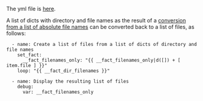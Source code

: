 The yml file is [here](https://github.com/berndfinger/ansible-data-type-conversion/blob/main/sample-code/create-list-of-filenames-from-list-of-dicts.yml).

A list of dicts with directory and file names as the result of a [conversion from a list of absolute file names](https://github.com/berndfinger/ansible-data-type-conversion/blob/main/create-list-of-dicts-from-list-of-filenames.md)
can be converted back to a list of files, as follows:

```
  - name: Create a list of files from a list of dicts of directory and file names
    set_fact:
      __fact_filenames_only: "{{ __fact_filenames_only|d([]) + [ item.file ] }}"
    loop: "{{ __fact_dir_filenames }}"

  - name: Display the resulting list of files
    debug:
      var: __fact_filenames_only
```
